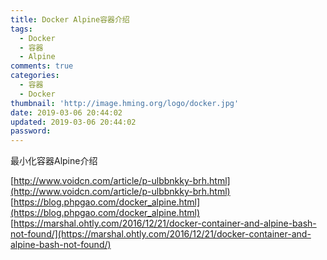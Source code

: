 ```yaml
---
title: Docker Alpine容器介绍
tags:
  - Docker
  - 容器
  - Alpine
comments: true
categories:
  - 容器
  - Docker
thumbnail: 'http://image.hming.org/logo/docker.jpg'
date: 2019-03-06 20:44:02
updated: 2019-03-06 20:44:02
password:
---
```

最小化容器Alpine介绍
<!-- more -->
[http://www.voidcn.com/article/p-ulbbnkky-brh.html](http://www.voidcn.com/article/p-ulbbnkky-brh.html)
[https://blog.phpgao.com/docker_alpine.html](https://blog.phpgao.com/docker_alpine.html)
[https://marshal.ohtly.com/2016/12/21/docker-container-and-alpine-bash-not-found/](https://marshal.ohtly.com/2016/12/21/docker-container-and-alpine-bash-not-found/)